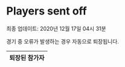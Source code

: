 # Players sent off
최종 업데이트: 2020년 12월 17일 04시 31분


경기 중 오류가 발생하는 경우 자동으로 퇴장됩니다.


| 퇴장된 참가자 |
|:---:|